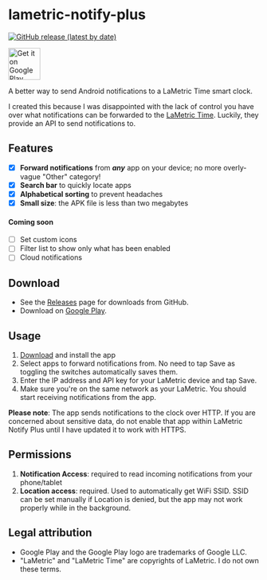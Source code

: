 # lametric-notify-plus

[![GitHub release (latest by date)](https://img.shields.io/github/v/release/tycrek/lametric-notify-plus?style=flat-square)](https://github.com/tycrek/lametric-notify-plus/releases)

<a href='https://play.google.com/store/apps/details?id=dev.jmoore.lametricnotify&pcampaignid=pcampaignidMKT-Other-global-all-co-prtnr-py-PartBadge-Mar2515-1'><img alt='Get it on Google Play' height='64' src='https://play.google.com/intl/en_us/badges/static/images/badges/en_badge_web_generic.png'/></a>

A better way to send Android notifications to a LaMetric Time smart clock.

I created this because I was disappointed with the lack of control you have over what notifications can be forwarded to the [LaMetric Time](https://lametric.com/time/overview). Luckily, they provide an API to send notifications to.

## Features

- [x] **Forward notifications** from ***any*** app on your device; no more overly-vague "Other" category!
- [x] **Search bar** to quickly locate apps
- [x] **Alphabetical sorting** to prevent headaches
- [x] **Small size**: the APK file is less than two megabytes

#### Coming soon

- [ ] Set custom icons
- [ ] Filter list to show only what has been enabled
- [ ] Cloud notifications

## Download

- See the [Releases](https://github.com/tycrek/lametric-notify-plus/releases) page for downloads from GitHub.
- Download on [Google Play](https://play.google.com/store/apps/details?id=dev.jmoore.lametricnotify).

## Usage

1. [Download](#download) and install the app
2. Select apps to forward notifications from. No need to tap Save as toggling the switches automatically saves them.
3. Enter the IP address and API key for your LaMetric device and tap Save.
4. Make sure you're on the same network as your LaMetric. You should start receiving notifications from the app.

**Please note**: The app sends notifications to the clock over HTTP. If you are concerned about sensitive data, do not enable that app within LaMetric Notify Plus until I have updated it to work with HTTPS.

## Permissions

1. **Notification Access**: required to read incoming notifications from your phone/tablet
2. **Location access**: required. Used to automatically get WiFi SSID. SSID can be set manually if Location is denied, but the app may not work properly while in the background.

## Legal attribution

- Google Play and the Google Play logo are trademarks of Google LLC.
- "LaMetric" and "LaMetric Time" are copyrights of LaMetric. I do not own these terms.